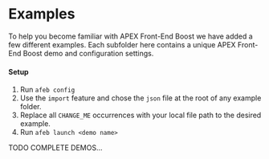 # Examples

To help you become familiar with APEX Front-End Boost we have added a few different examples. Each subfolder here contains a unique APEX Front-End Boost demo and configuration settings.

#### Setup
1. Run `afeb config`
2. Use the `import` feature and chose the `json` file at the root of any example folder.
3. Replace all `CHANGE_ME` occurrences with your local file path to the desired example.
4. Run `afeb launch <demo name>`

TODO COMPLETE DEMOS...
